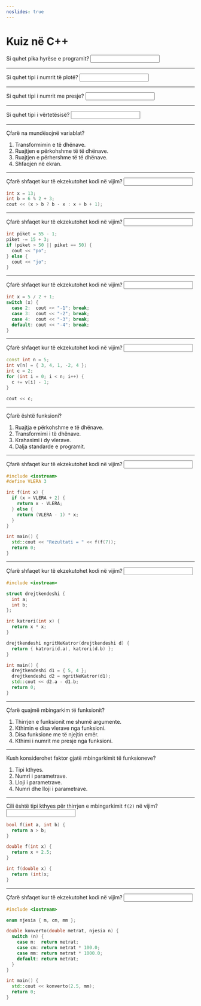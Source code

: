```yaml
---
noslides: true
---
```


# Kuiz në C++

Si quhet pika hyrëse e programit? <input class="fill" data-answer="main" />

---

Si quhet tipi i numrit të plotë? <input class="fill" data-answer="int" />

---

Si quhet tipi i numrit me presje? <input class="fill" data-answer="double" />

---

Si quhet tipi i vërtetësisë? <input class="fill" data-answer="bool" />

---

Çfarë na mundësojnë variablat?

1. Transformimin e të dhënave.          <!-- [li]: class=choice -->
2. Ruajtjen e përkohshme të të dhënave. <!-- [li]: class=choice correct -->
3. Ruajtjen e përhershme të të dhënave. <!-- [li]: class=choice -->
4. Shfaqjen në ekran.                   <!-- [li]: class=choice -->

---

Çfarë shfaqet kur të ekzekutohet kodi në vijim? <input class="fill" data-answer="-10" />

```cpp
int x = 13;
int b = 6 % 2 + 3;
cout << (x > b ? b - x : x + b + 1);
```

---

Çfarë shfaqet kur të ekzekutohet kodi në vijim? <input class="fill" data-answer="po" />

```cpp
int piket = 55 - 1;
piket -= 15 + 3;
if (piket > 50 || piket == 50) {
  cout << "po";
} else {
  cout << "jo";
}
```

---

Çfarë shfaqet kur të ekzekutohet kodi në vijim? <input class="fill" data-answer="-2" />

```cpp
int x = 5 / 2 + 1;
switch (x) {
  case 2:  cout << "-1"; break;
  case 3:  cout << "-2"; break;
  case 4:  cout << "-3"; break;
  default: cout << "-4"; break;
}
```

---

Çfarë shfaqet kur të ekzekutohet kodi në vijim? <input class="fill" data-answer="7" />

```cpp
const int n = 5;
int v[n] = { 3, 4, 1, -2, 4 };
int c = 2;
for (int i = 0; i < n; i++) {
  c += v[i] - 1;
}

cout << c;
```

---

Çfarë është funksioni?

1. Ruajtja e përkohshme e të dhënave. <!-- [li]: class=choice -->
2. Transformimi i të dhënave.         <!-- [li]: class=choice correct -->
3. Krahasimi i dy vlerave.            <!-- [li]: class=choice -->
4. Dalja standarde e programit.       <!-- [li]: class=choice -->

---

Çfarë shfaqet kur të ekzekutohet kodi në vijim? <input class="fill" data-answer="8" />

```cpp
#include <iostream>
#define VLERA 3

int f(int x) {
  if (x > VLERA + 2) {
    return x - VLERA;
  } else {
    return (VLERA - 1) * x;
  }
}

int main() {
  std::cout << "Rezultati = " << f(f(7));
  return 0;
}
```

---

Çfarë shfaqet kur të ekzekutohet kodi në vijim? <input class="fill" data-answer="21" />

```cpp
#include <iostream>

struct drejtkendeshi {
  int a;
  int b;
};

int katrori(int x) {
  return x * x;
}

drejtkendeshi ngritNeKatror(drejtkendeshi d) {
  return { katrori(d.a), katrori(d.b) };
}

int main() {
  drejtkendeshi d1 = { 5, 4 };
  drejtkendeshi d2 = ngritNeKatror(d1);
  std::cout << d2.a - d1.b;
  return 0;
}
```

---

Çfarë quajmë mbingarkim të funksionit?

1. Thirrjen e funksionit me shumë argumente. <!-- [li]: class=choice -->
2. Kthimin e disa vlerave nga funksioni.     <!-- [li]: class=choice -->
3. Disa funksione me të njejtin emër.        <!-- [li]: class=choice correct -->
4. Kthimi i numrit me presje nga funksioni.  <!-- [li]: class=choice -->

---

Kush konsiderohet faktor gjatë mbingarkimit të funksioneve?

1. Tipi kthyes.                   <!-- [li]: class=choice -->
2. Numri i parametrave.           <!-- [li]: class=choice -->
3. Lloji i parametrave.           <!-- [li]: class=choice -->
4. Numri dhe lloji i parametrave. <!-- [li]: class=choice correct -->

---

Cili është tipi kthyes për thirrjen e mbingarkimit `f(2)` në vijim? <input class="fill" data-answer="double" />

```cpp
bool f(int a, int b) {
  return a > b;
}

double f(int x) {
  return x + 2.5;
}

int f(double x) {
  return (int)x;
}
```

---

Çfarë shfaqet kur të ekzekutohet kodi në vijim? <input class="fill" data-answer="2500" />

```cpp
#include <iostream>

enum njesia { m, cm, mm };

double konverto(double metrat, njesia n) {
  switch (n) {
    case m:  return metrat;
    case cm: return metrat * 100.0;
    case mm: return metrat * 1000.0;
    default: return metrat;
  }
}

int main() {
  std::cout << konverto(2.5, mm);
  return 0;
}
```
